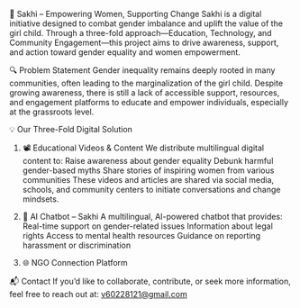 🌸 Sakhi – Empowering Women, Supporting Change
Sakhi is a digital initiative designed to combat gender imbalance and uplift the value of the girl child. Through a three-fold approach—Education, Technology, and Community Engagement—this project aims to drive awareness, support, and action toward gender equality and women empowerment.

🔍 Problem Statement
Gender inequality remains deeply rooted in many communities, often leading to the marginalization of the girl child. Despite growing awareness, there is still a lack of accessible support, resources, and engagement platforms to educate and empower individuals, especially at the grassroots level.

💡 Our Three-Fold Digital Solution
1. 📽️ Educational Videos & Content
We distribute multilingual digital content to:
Raise awareness about gender equality
Debunk harmful gender-based myths
Share stories of inspiring women from various communities
These videos and articles are shared via social media, schools, and community centers to initiate conversations and change mindsets.

2. 🤖 AI Chatbot – Sakhi
A multilingual, AI-powered chatbot that provides:
Real-time support on gender-related issues
Information about legal rights
Access to mental health resources
Guidance on reporting harassment or discrimination

3. 🌐 NGO Connection Platform

📬 Contact
If you’d like to collaborate, contribute, or seek more information, feel free to reach out at:
v60228121@gmail.com 


